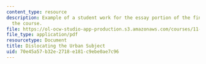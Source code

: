 ```yaml
---
content_type: resource
description: Example of a student work for the essay portion of the final exam of
  the course.
file: https://ol-ocw-studio-app-production.s3.amazonaws.com/courses/11-947-urbanization-and-development-spring-2009/70e45a57b32e2718e181c9ebe0ae7c96_MIT11_947s09_sw05.pdf
file_type: application/pdf
resourcetype: Document
title: Dislocating the Urban Subject
uid: 70e45a57-b32e-2718-e181-c9ebe0ae7c96
---
```

